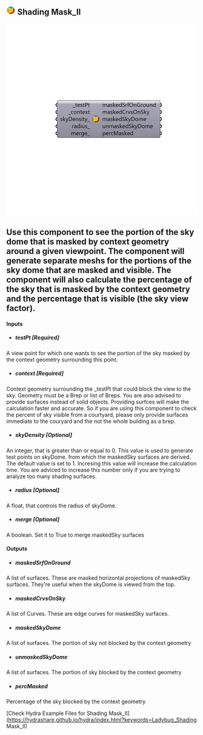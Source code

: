 ## ![](../../images/icons/Shading_Mask_II.png) Shading Mask_II

![](../../images/components/Shading_Mask_II.png)

Use this component to see the portion of the sky dome that is masked by context geometry around a given viewpoint.
 The component will generate separate meshs for the portions of the sky dome that are masked and visible.
 The component will also calculate the percentage of the sky that is masked by the context geometry and the percentage that is visible (the sky view factor).
 -
 

#### Inputs
* ##### testPt [Required]
A view point for which one wants to see the portion of the sky masked by the context geometry surrounding this point.
* ##### context [Required]
Context geometry surrounding the _testPt that could block the view to the sky.  Geometry must be a Brep or list of Breps. You are also advised to provide surfaces instead of solid objects. Providing surfces will make the calculation faster and accurate. So if you are using this component to check the percent of sky visible from a courtyard, please only provide surfaces immediate to the couryard and the not the whole building as a brep.
* ##### skyDensity [Optional]
An integer, that is greater than or equal to 0. This value is used to generate test points on skyDome. from which the maskedSky surfaces are derived. The default value is set to 1. Incresing this value will increase the calculation time. You are adviced to increase this number only if you are trying to analyze too many shading surfaces.
* ##### radius [Optional]
A float, that controls the radius of skyDome.
* ##### merge [Optional]
A boolean. Set it to True to merge maskedSky surfaces

#### Outputs
* ##### maskedSrfOnGround
A list of surfaces. These are masked horizontal projections of maskedSky surfaces. They're useful when the skyDome is viewed from the top.
* ##### maskedCrvsOnSky
A list of Curves. These are edge curves for maskedSky surfaces.
* ##### maskedSkyDome
A list of surfaces. The portion of sky not blocked by the context geometry
* ##### unmaskedSkyDome
A list of surfaces. The portion of sky blocked by the context geometry
* ##### percMasked
Percentage of the sky blocked by the context geometry


[Check Hydra Example Files for Shading Mask_II](https://hydrashare.github.io/hydra/index.html?keywords=Ladybug_Shading Mask_II)
